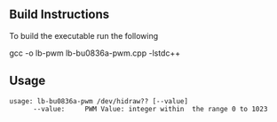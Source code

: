 ## Build Instructions ##

To build the executable run the following

gcc -o lb-pwm lb-bu0836a-pwm.cpp -lstdc++

## Usage ##
```
usage: lb-bu0836a-pwm /dev/hidraw?? [--value]
      --value:     PWM Value: integer within  the range 0 to 1023
```
